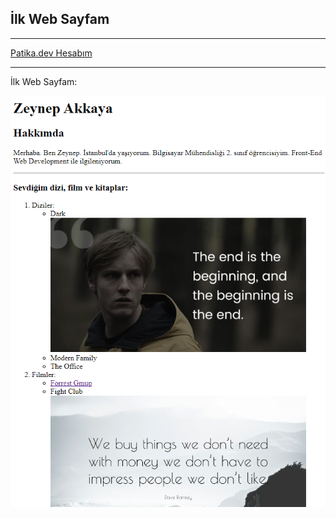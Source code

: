 ## İlk Web Sayfam

---

[Patika.dev Hesabım](https://app.patika.dev/zeynepakkaya)

---

İlk Web Sayfam:

![](/img/img.png)